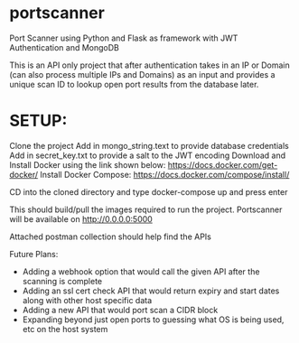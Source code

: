 # portscanner
Port Scanner using Python and Flask as framework with JWT Authentication and MongoDB

This is an API only project that after authentication takes in an IP or Domain (can also process multiple IPs and Domains) as an input and provides a unique scan ID to lookup open port results from the database later.

# SETUP:

Clone the project
Add in mongo_string.text to provide database credentials
Add in secret_key.txt to provide a salt to the JWT encoding
Download and Install Docker using the link shown below:
https://docs.docker.com/get-docker/
Install Docker Compose:
https://docs.docker.com/compose/install/

CD into the cloned directory and type docker-compose up and press enter

This should build/pull the images required to run the project. Portscanner will be available on http://0.0.0.0:5000

Attached postman collection should help find the APIs

Future Plans:

- Adding a webhook option that would call the given API after the scanning is complete
- Adding an ssl cert check API that would return expiry and start dates along with other host specific data
- Adding a new API that would port scan a CIDR block
- Expanding beyond just open ports to guessing what OS is being used, etc on the host system
